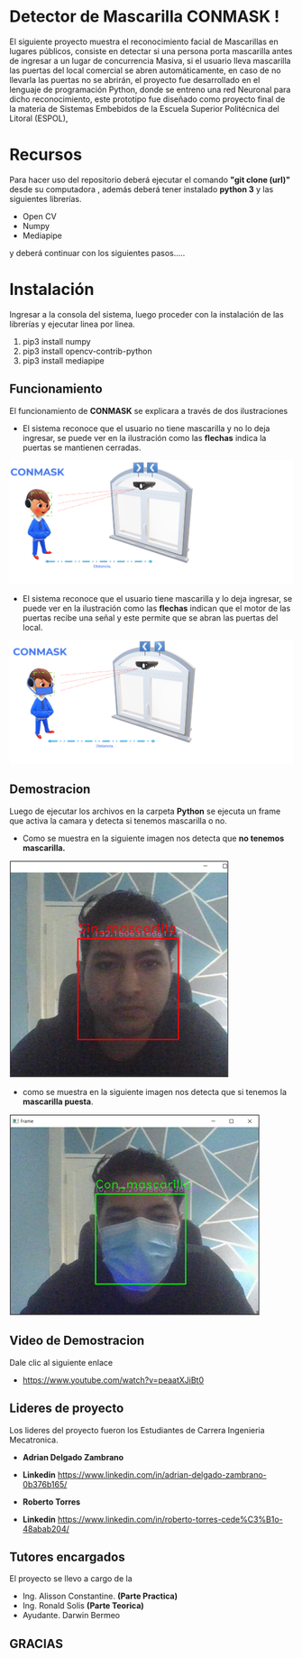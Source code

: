 # Detector de Mascarilla CONMASK !

El siguiente proyecto muestra el reconocimiento facial de Mascarillas en lugares públicos, consiste en detectar si una persona porta mascarilla antes de ingresar a un lugar de concurrencia Masiva, si el usuario lleva mascarilla las puertas del local comercial se abren automáticamente, en caso de no llevarla las puertas no se abrirán, el proyecto fue desarrollado en el lenguaje de programación Python, donde se entreno una red Neuronal para dicho reconocimiento, este prototipo fue diseñado como proyecto final de la materia de Sistemas Embebidos de la Escuela Superior Politécnica del Litoral (ESPOL),


# Recursos
Para hacer uso del repositorio deberá  ejecutar el comando **"git clone (url)"**  desde su computadora , además deberá  tener instalado **python 3**  y las  siguientes  librerías.

 - Open CV
 - Numpy 
 - Mediapipe
 
y deberá continuar con los siguientes pasos.....
# Instalación
Ingresar a la consola del sistema, luego  proceder con la instalación de las librerías y ejecutar linea por linea. 
1.  pip3 install numpy
2. pip3 install opencv-contrib-python
3. pip3 install mediapipe

## Funcionamiento 
El funcionamiento de **CONMASK**
 se explicara a través de dos ilustraciones

 - El sistema reconoce que el usuario no tiene mascarilla y no lo deja ingresar, se puede ver en la ilustración como las **flechas** indica  la puertas se mantienen cerradas. 

![ ](https://github.com/Jodezamb/Detector-de-Macarilla/blob/master/imagenesreadme/funcionamientosinmask.png)

 - El sistema reconoce que el usuario tiene mascarilla y lo deja ingresar, se puede ver en la ilustración como las **flechas** indican que  el motor de las puertas recibe una señal y este permite que se abran las puertas del local. 
 
![](https://github.com/Jodezamb/Detector-de-Macarilla/blob/master/imagenesreadme/funcionamientoconmask.png)

## Demostracion

Luego de  ejecutar los archivos en la carpeta **Python**  se ejecuta un frame que activa la camara y detecta si tenemos mascarilla o no.

 - Como se muestra en la siguiente imagen nos detecta que **no tenemos mascarilla.**

![Prueba de Sin mascarilla](https://github.com/Jodezamb/Detector-de-Macarilla/blob/master/imagenesreadme/PruebaNomask1.png)

 - como se muestra en la siguiente imagen nos detecta que si tenemos la **mascarilla puesta**.
 
 ![](https://github.com/Jodezamb/Detector-de-Macarilla/blob/master/imagenesreadme/Pruebasimask1.png)

## Video de Demostracion 
Dale clic al siguiente enlace 

 - https://www.youtube.com/watch?v=peaatXJiBt0

## Lideres de proyecto

Los lideres del proyecto fueron los Estudiantes de Carrera Ingenieria Mecatronica. 

 - **Adrian Delgado Zambrano** 
 - **Linkedin** https://www.linkedin.com/in/adrian-delgado-zambrano-0b376b165/ 

 - **Roberto Torres** 
 - **Linkedin** https://www.linkedin.com/in/roberto-torres-cede%C3%B1o-48abab204/


## Tutores encargados
El proyecto se llevo a cargo de la 

 - Ing. Alisson Constantine. **(Parte Practica)**
 - Ing. Ronald Solis   **(Parte Teorica)**
 - Ayudante. Darwin Bermeo

## GRACIAS
